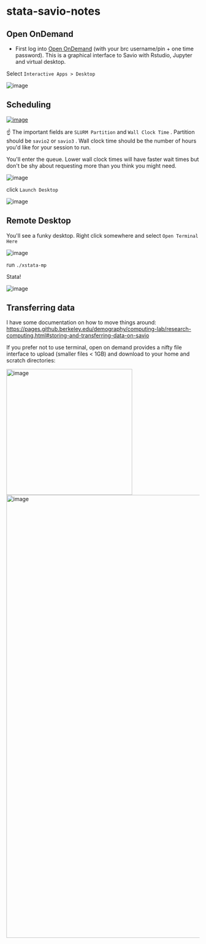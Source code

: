# stata-savio-notes

## Open OnDemand

- First log into [Open OnDemand](https://ood.brc.berkeley.edu/) (with your brc username/pin + one time password). This is a graphical interface to Savio with Rstudio, Jupyter and virtual desktop.

Select `Interactive Apps > Desktop`

![image](https://github.com/berkeley-demography/stata-savio-notes/assets/20607201/87200dce-e07e-4574-add7-33fa9e2c90d0)


## Scheduling

[![image](https://github.com/berkeley-demography/stata-savio-notes/assets/20607201/34fed54f-f0ee-43ae-9e20-4d5fb5932c08)
](https://files.slack.com/files-tmb/T04D70QSMFG-F06SZUCKQTF-c2ac974021/image_720.png)

:point_up: The important fields are `SLURM Partition` and `Wall Clock Time` . Partition should be `savio2` or `savio3` . Wall clock time should be the number of hours you'd like for your session to run.

You'll enter the queue. Lower wall clock times will have faster wait times but don't be shy about requesting more than you think you might need.

![image](https://github.com/berkeley-demography/stata-savio-notes/assets/20607201/e0e1ce65-a545-4a4e-a11a-395b5aa55b88)

click `Launch Desktop`

![image](https://github.com/berkeley-demography/stata-savio-notes/assets/20607201/4a1435e2-a2e2-4c49-9d6b-46ea9fedda72)


## Remote Desktop

You'll see a funky desktop. Right click somewhere and select `Open Terminal Here`


![image](https://github.com/berkeley-demography/stata-savio-notes/assets/20607201/6e4f1044-41d8-469b-b112-fcb868d12009)


<!--`cd` into `/global/home/groups/fc_demog/stata18` and run `./xstata-mp`

![image](https://github.com/berkeley-demography/stata-savio-notes/assets/20607201/de74f6b1-8503-4d95-9a3d-5f1db6cc83d5) -->

run `./xstata-mp`

Stata!

![image](https://github.com/berkeley-demography/stata-savio-notes/assets/20607201/5ddc4cd3-2678-4704-a401-d9eb17d4d9c4)


## Transferring data 

I have some documentation on how to move things around: https://pages.github.berkeley.edu/demography/computing-lab/research-computing.html#storing-and-transferring-data-on-savio

If you prefer not to use terminal, open on demand provides a nifty file interface to upload (smaller files < 1GB) and download to your home and scratch directories:

<img width="328" alt="image" src="https://github.com/berkeley-demography/stata-savio-notes/assets/20607201/f45c53ee-1592-4a91-a3ea-e46ee54b72c9">


<img width="1154" alt="image" src="https://github.com/berkeley-demography/stata-savio-notes/assets/20607201/b6761c5f-f3db-45b8-87d0-4364fb2fe0e9">





